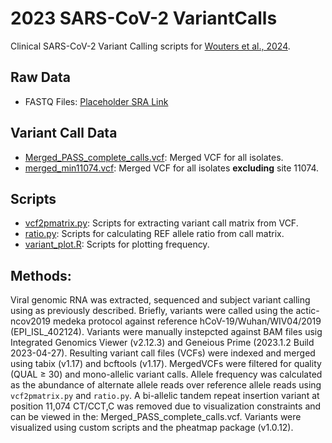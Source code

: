 # 2023 SARS-CoV-2 VariantCalls
Clinical SARS-CoV-2 Variant Calling scripts for [Wouters et al., 2024]().

## Raw Data 
* FASTQ Files: [Placeholder SRA Link](https://www.ncbi.nlm.nih.gov/sra)

## Variant Call Data
* [Merged_PASS_complete_calls.vcf](/data/Merged_PASS_complete_calls.vcf): Merged VCF for all isolates. 
* [merged_min11074.vcf](/data/merged_min11074.vcf): Merged VCF for all isolates **excluding** site 11074.

## Scripts 
* [vcf2pmatrix.py](/scripts/vcf2pmatrix.py): Scripts for extracting variant call matrix from VCF.
* [ratio.py](/scripts/ratio.py): Scripts for calculating REF allele ratio from call matrix.
* [variant_plot.R](/scripts/variant_plot.R): Scripts for plotting frequency. 

## Methods:

Viral genomic RNA was extracted, sequenced and subject variant calling using as previously described. Briefly, variants were called using the actic-ncov2019 medeka protocol against reference hCoV-19/Wuhan/WIV04/2019 (EPI_ISL_402124). Variants were manually instepcted against BAM files usig Integrated Genomics Viewer (v2.12.3) and Geneious Prime (2023.1.2 Build 2023-04-27). Resulting variant call files (VCFs) were indexed and merged using tabix (v1.17) and bcftools (v1.17). MergedVCFs were filtered for quality (QUAL ≥ 30) and mono-allelic variant calls. Allele frequency was calculated as the abundance of alternate allele reads over reference allele reads using `vcf2pmatrix.py` and `ratio.py`. A bi-allelic tandem repeat insertion variant at position 11,074 CT/CCT,C was removed due to visualization constraints and can be viewed in the: Merged_PASS_complete_calls.vcf. Variants were visualized using custom scripts and the pheatmap package (v1.0.12).
